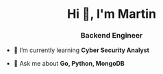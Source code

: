 <h1 align="center">Hi 👋, I'm Martin</h1>
<h3 align="center">Backend Engineer</h3>

- 🌱 I’m currently learning **Cyber Security Analyst**

- 💬 Ask me about **Go, Python, MongoDB**

